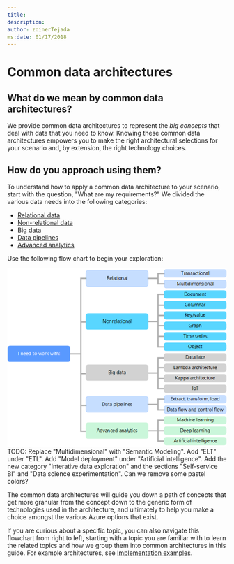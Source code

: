 ```yaml
---
title: 
description: 
author: zoinerTejada
ms:date: 01/17/2018
---
```


# Common data architectures

## What do we mean by common data architectures?
We provide common data architectures to represent the _big concepts_ that deal with data that you need to know. Knowing these common data architectures empowers you to make the right architectural selections for your scenario and, by extension, the right technology choices.

## How do you approach using them?
To understand how to apply a common data architecture to your scenario, start with the question, "What are my requirements?" We divided the various data needs into the following categories:

- [Relational data](./relational-data.md)
- [Non-relational data](./non-relational-data.md)
- [Big data](./big-data.md)
- [Data pipelines](./data-pipeline.md)
- [Advanced analytics](./advanced-analytics.md)


Use the following flow chart to begin your exploration: <!-- Note that the image uses "Nonrelational" it should be hyphenated to match the text. Typically the prefix "non" doesn't take a hyphen, but this is one of those terms that does. Try the image with less pastel. Also, add "Data warehouse" under "Relational."-->

![Common Data Architectures Conceptual Flow Chart](./images/concept-flowchart.png)
TODO: Replace "Multidimensional" with "Semantic Modeling". Add "ELT" under "ETL". Add "Model deployment" under "Artificial intelligence". Add the new category "Interative data exploration" and the sections "Self-service BI" and "Data science experimentation". Can we remove some pastel colors?

The common data architectures will guide you down a path of concepts that get more granular from the concept down to the generic form of technologies used in the architecture, and ultimately to help you make a choice amongst the various Azure options that exist.

If you are curious about a specific topic, you can also navigate this flowchart from right to left, starting with a topic you are familiar with to learn the related topics and how we group them into common architectures in this guide. For example architectures, see [Implementation examples](../implementation-examples/on-demand-big-data-analytics.md ).


